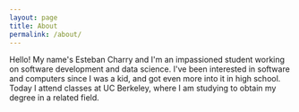 ```yaml
---
layout: page
title: About
permalink: /about/
---
```


Hello! My name's Esteban Charry and I'm an impassioned student working on software development and data science. I've been interested in software and computers since I was a kid, and got even more into it in high school. Today I attend classes at UC Berkeley, where I am studying to obtain my degree in a related field.
